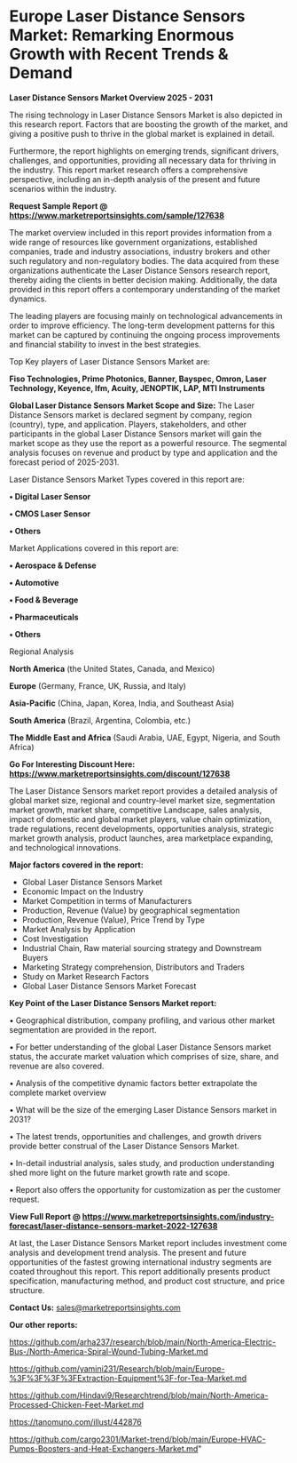 # Europe Laser Distance Sensors Market: Remarking Enormous Growth with Recent Trends & Demand

<Strong> Laser Distance Sensors Market Overview 2025 - 2031</strong>

The rising technology in Laser Distance Sensors Market is also depicted in this research report. Factors that are boosting the growth of the market, and giving a positive push to thrive in the global market is explained in detail.

Furthermore, the report highlights on emerging trends, significant drivers, challenges, and opportunities, providing all necessary data for thriving in the industry. This report market research offers a comprehensive perspective, including an in-depth analysis of the present and future scenarios within the industry.

<strong>Request Sample Report @ <a href=https://www.marketreportsinsights.com/sample/127638>https://www.marketreportsinsights.com/sample/127638</a></strong>

The market overview included in this report provides information from a wide range of resources like government organizations, established companies, trade and industry associations, industry brokers and other such regulatory and non-regulatory bodies. The data acquired from these organizations authenticate the Laser Distance Sensors research report, thereby aiding the clients in better decision making. Additionally, the data provided in this report offers a contemporary understanding of the market dynamics.

The leading players are focusing mainly on technological advancements in order to improve efficiency. The long-term development patterns for this market can be captured by continuing the ongoing process improvements and financial stability to invest in the best strategies.

Top Key players of Laser Distance Sensors Market are:

<strong>Fiso Technologies, Prime Photonics, Banner, Bayspec, Omron, Laser Technology, Keyence, Ifm, Acuity, JENOPTIK, LAP, MTI Instruments</strong>

<strong><b>Global Laser Distance Sensors Market Scope and Size:</b></strong>
The Laser Distance Sensors market is declared segment by company, region (country), type, and application. Players, stakeholders, and other participants in the global Laser Distance Sensors market will gain the market scope as they use the report as a powerful resource. The segmental analysis focuses on revenue and product by type and application and the forecast period of 2025-2031.

Laser Distance Sensors Market Types covered in this report are:

<strong>• Digital Laser Sensor

• CMOS Laser Sensor

• Others</strong>

Market Applications covered in this report are:

<strong>• Aerospace & Defense

• Automotive

• Food & Beverage

• Pharmaceuticals

• Others</strong> 

Regional Analysis

<strong>North America</strong> (the United States, Canada, and Mexico)

<strong>Europe</strong> (Germany, France, UK, Russia, and Italy)

<strong>Asia-Pacific</strong> (China, Japan, Korea, India, and Southeast Asia)

<strong>South America</strong> (Brazil, Argentina, Colombia, etc.)

<strong>The Middle East and Africa</strong> (Saudi Arabia, UAE, Egypt, Nigeria, and South Africa)

<strong>Go For Interesting Discount Here: <a href=https://www.marketreportsinsights.com/discount/127638>https://www.marketreportsinsights.com/discount/127638</a></strong>

The Laser Distance Sensors market report provides a detailed analysis of global market size, regional and country-level market size, segmentation market growth, market share, competitive Landscape, sales analysis, impact of domestic and global market players, value chain optimization, trade regulations, recent developments, opportunities analysis, strategic market growth analysis, product launches, area marketplace expanding, and technological innovations.

<strong><b>Major factors covered in the report:</b></strong>
<ul>
  <li>Global Laser Distance Sensors Market </li>
  <li>Economic Impact on the Industry</li>
  <li>Market Competition in terms of Manufacturers</li>
  <li>Production, Revenue (Value) by geographical segmentation</li>
  <li>Production, Revenue (Value), Price Trend by Type</li>
  <li>Market Analysis by Application</li>
  <li>Cost Investigation</li>
  <li>Industrial Chain, Raw material sourcing strategy and Downstream Buyers</li>
  <li>Marketing Strategy comprehension, Distributors and Traders</li>
  <li>Study on Market Research Factors</li>
  <li>Global Laser Distance Sensors Market Forecast</li>
</ul>

<strong><b>Key Point of the Laser Distance Sensors Market report:</b></strong>

• Geographical distribution, company profiling, and various other market segmentation are provided in the report.

• For better understanding of the global Laser Distance Sensors market status, the accurate market valuation which comprises of size, share, and revenue are also covered.

• Analysis of the competitive dynamic factors better extrapolate the complete market overview

• What will be the size of the emerging Laser Distance Sensors market in 2031?

• The latest trends, opportunities and challenges, and growth drivers provide better construal of the Laser Distance Sensors Market.

• In-detail industrial analysis, sales study, and production understanding shed more light on the future market growth rate and scope.

• Report also offers the opportunity for customization as per the customer request.

<strong><b>View Full Report @ <a href=https://www.marketreportsinsights.com/industry-forecast/laser-distance-sensors-market-2022-127638>https://www.marketreportsinsights.com/industry-forecast/laser-distance-sensors-market-2022-127638</a></b></strong>


At last, the Laser Distance Sensors Market report includes investment come analysis and development trend analysis. The present and future opportunities of the fastest growing international industry segments are coated throughout this report. This report additionally presents product specification, manufacturing method, and product cost structure, and price structure.

<strong>Contact Us:</strong>
sales@marketreportsinsights.com

<strong>Our other reports:</strong>

<a href=https://github.com/arha237/research/blob/main/North-America-Electric-Bus-/North-America-Spiral-Wound-Tubing-Market.md>https://github.com/arha237/research/blob/main/North-America-Electric-Bus-/North-America-Spiral-Wound-Tubing-Market.md</a>

<a href=https://github.com/yamini231/Research/blob/main/Europe-%3F%3F%3F%3FExtraction-Equipment%3F-for-Tea-Market.md>https://github.com/yamini231/Research/blob/main/Europe-%3F%3F%3F%3FExtraction-Equipment%3F-for-Tea-Market.md</a>

<a href=https://github.com/Hindavi9/Researchtrend/blob/main/North-America-Processed-Chicken-Feet-Market.md>https://github.com/Hindavi9/Researchtrend/blob/main/North-America-Processed-Chicken-Feet-Market.md</a>

<a href=https://tanomuno.com/illust/442876>https://tanomuno.com/illust/442876</a>

<a href=https://github.com/cargo2301/Market-trend/blob/main/Europe-HVAC-Pumps-Boosters-and-Heat-Exchangers-Market.md>https://github.com/cargo2301/Market-trend/blob/main/Europe-HVAC-Pumps-Boosters-and-Heat-Exchangers-Market.md</a>"
